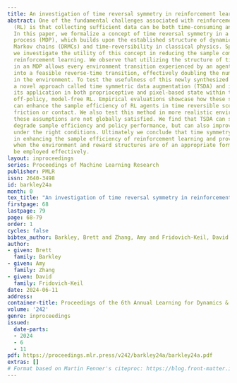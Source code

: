 ```yaml
---
title: An investigation of time reversal symmetry in reinforcement learning
abstract: One of the fundamental challenges associated with reinforcement learning
  (RL) is that collecting sufficient data can be both time-consuming and expensive.
  In this paper, we formalize a concept of time reversal symmetry in a Markov decision
  process (MDP), which builds upon the established structure of dynamically reversible
  Markov chains (DRMCs) and time-reversibility in classical physics. Specifically,
  we investigate the utility of this concept in reducing the sample complexity of
  reinforcement learning. We observe that utilizing the structure of time reversal
  in an MDP allows every environment transition experienced by an agent to be transformed
  into a feasible reverse-time transition, effectively doubling the number of experiences
  in the environment. To test the usefulness of this newly synthesized data, we develop
  a novel approach called time symmetric data augmentation (TSDA) and investigate
  its application in both proprioceptive and pixel-based state within the realm of
  off-policy, model-free RL. Empirical evaluations showcase how these synthetic transitions
  can enhance the sample efficiency of RL agents in time reversible scenarios without
  friction or contact. We also test this method in more realistic environments where
  these assumptions are not globally satisfied. We find that TSDA can significantly
  degrade sample efficiency and policy performance, but can also improve sample efficiency
  under the right conditions. Ultimately we conclude that time symmetry shows promise
  in enhancing the sample efficiency of reinforcement learning and provide guidance
  when the environment and reward structures are of an appropriate form for TSDA to
  be employed effectively.
layout: inproceedings
series: Proceedings of Machine Learning Research
publisher: PMLR
issn: 2640-3498
id: barkley24a
month: 0
tex_title: "An investigation of time reversal symmetry in reinforcement learning"
firstpage: 68
lastpage: 79
page: 68-79
order: 1
cycles: false
bibtex_author: Barkley, Brett and Zhang, Amy and Fridovich-Keil, David
author:
- given: Brett
  family: Barkley
- given: Amy
  family: Zhang
- given: David
  family: Fridovich-Keil
date: 2024-06-11
address:
container-title: Proceedings of the 6th Annual Learning for Dynamics & Control Conference
volume: '242'
genre: inproceedings
issued:
  date-parts:
  - 2024
  - 6
  - 11
pdf: https://proceedings.mlr.press/v242/barkley24a/barkley24a.pdf
extras: []
# Format based on Martin Fenner's citeproc: https://blog.front-matter.io/posts/citeproc-yaml-for-bibliographies/
---
```

